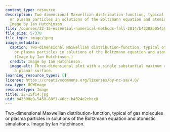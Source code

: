 ```yaml
---
content_type: resource
description: Two-dimensional Maxwellian distribution-function, typical of gas molecules
  or plasma particles in solutions of the Boltzmann equation and atomistic simulations.
  Image by Ian Hutchinson.
file: /courses/22-15-essential-numerical-methods-fall-2014/b43308e0545888f146ccb4324e2cbec8_22-15f14.jpg
file_size: 57370
file_type: image/jpeg
image_metadata:
  caption: Two-dimensional Maxwellian distribution-function, typical of gas molecules
    or plasma particles in solutions of the Boltzmann equation and atomistic simulations.
    (Image by Ian Hutchinson.)
  credit: Image by Ian Hutchinson.
  image-alt: Three-dimensional plot with a single substantial maximum rising above
    a planar surface.
learning_resource_types: []
license: https://creativecommons.org/licenses/by-nc-sa/4.0/
ocw_type: OCWImage
resourcetype: Image
title: 22-15f14.jpg
uid: b43308e0-5458-88f1-46cc-b4324e2cbec8
---
```

Two-dimensional Maxwellian distribution-function, typical of gas molecules or plasma particles in solutions of the Boltzmann equation and atomistic simulations. Image by Ian Hutchinson.